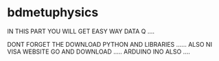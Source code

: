 # bdmetuphysics

IN THIS PART YOU WILL GET EASY WAY DATA Q .... 

DONT FORGET THE DOWNLOAD     PYTHON  AND  LIBRARIES ...... ALSO NI VISA WEBSITE GO AND DOWNLOAD  .....  ARDUINO INO ALSO ....
